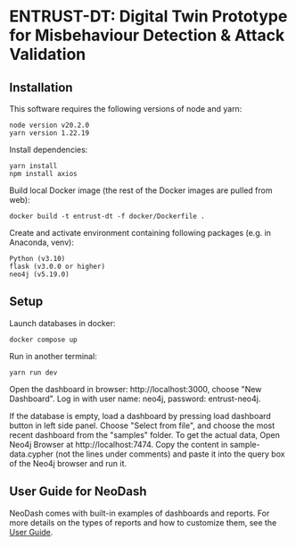 # ENTRUST-DT: Digital Twin Prototype for Misbehaviour Detection & Attack Validation

## Installation

This software requires the following versions of node and yarn:

```
node version v20.2.0
yarn version 1.22.19
```

Install dependencies:

```
yarn install
npm install axios
```

Build local Docker image (the rest of the Docker images are pulled from web):

```
docker build -t entrust-dt -f docker/Dockerfile .
```

Create and activate environment containing following packages (e.g. in Anaconda, venv):
```
Python (v3.10)
flask (v3.0.0 or higher)
neo4j (v5.19.0)
```

## Setup

Launch databases in docker:

```
docker compose up
```

Run in another terminal:

```
yarn run dev
```

Open the dashboard in browser: http://localhost:3000, choose "New Dashboard". 
Log in with user name: neo4j, password: entrust-neo4j.

If the database is empty, load a dashboard by pressing load dashboard button in left side panel. Choose "Select from file", and choose the most recent dashboard from the "samples" folder. To get the actual data, Open Neo4j Browser at http://localhost:7474. Copy the content in sample-data.cypher (not the lines under comments) and paste it into the query box of the Neo4j browser and run it.

## User Guide for NeoDash

NeoDash comes with built-in examples of dashboards and reports. For more details on the types of reports and how to customize them, see the [User Guide](
https://neo4j.com/labs/neodash/2.2/user-guide/).

